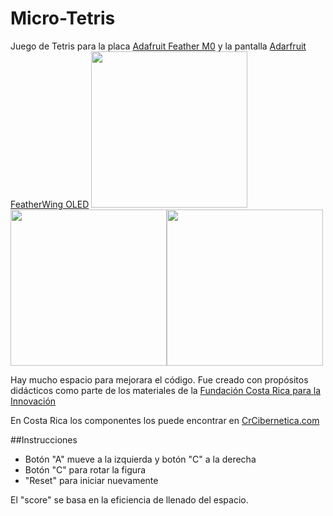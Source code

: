 # Micro-Tetris

Juego de Tetris para la placa [Adafruit Feather M0](https://www.adafruit.com/product/2772) y la pantalla [Adarfruit FeatherWing OLED](https://www.adafruit.com/products/2900)
<img src="https://github.com/tomasdecamino/Micro-Tetris/blob/master/feather1.JPG" width="250"><img src="https://github.com/tomasdecamino/Micro-Tetris/blob/master/feather2.JPG" width="250"><img src="https://github.com/tomasdecamino/Micro-Tetris/blob/master/feather3.JPG" width="250">

Hay mucho espacio para mejorara el código.  Fue creado con propósitos didácticos como parte de los materiales de la [Fundación Costa Rica para la Innovación](http://funcostarica.org/)

En Costa Rica los componentes los puede encontrar en [CrCibernetica.com](http://crcibernetica.com/)

##Instrucciones

* Botón "A" mueve a la izquierda y botón "C" a la derecha
* Botón "C" para rotar la figura
* "Reset" para iniciar nuevamente

El "score" se basa en la eficiencia de llenado del espacio.
